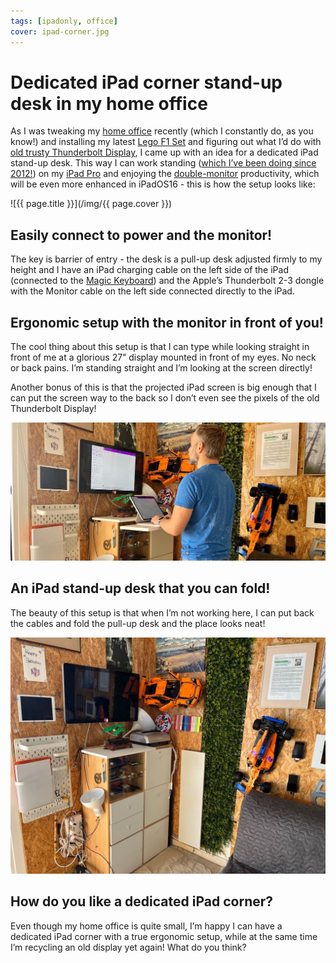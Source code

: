 ```yaml
---
tags: [ipadonly, office]
cover: ipad-corner.jpg
---
```


# Dedicated iPad corner stand-up desk in my home office

As I was tweaking my [home office](/office) recently (which I constantly do, as you know!) and installing my latest [Lego F1 Set](/mclaren) and figuring out what I’d do with [old trusty Thunderbolt Display](/display), I came up with an idea for a dedicated iPad stand-up desk. This way I can work standing ([which I’ve been doing since 2012!](/im-still-standing-my-latest-video-show/)) on my [iPad Pro](/ipad13pro) and enjoying the [double-monitor](/dual-monitor-setup-for-twice-the-productivity-43-productive-magazine-show/) productivity, which will be even more enhanced in iPadOS16 - this is how the setup looks like:

<!--More-->

![{{ page.title }}](/img/{{ page.cover }})

## Easily connect to power and the monitor!

The key is barrier of entry - the desk is a pull-up desk adjusted firmly to my height and I have an iPad charging cable on the left side of the iPad (connected to the [Magic Keyboard](/magic/)) and the Apple’s Thunderbolt 2-3 dongle with the Monitor cable on the left side connected directly to the iPad.

## Ergonomic setup with the monitor in front of you!

The cool thing about this setup is that I can type while looking straight in front of me at a glorious 27” display mounted in front of my eyes. No neck or back pains. I’m standing straight and I’m looking at the screen directly!

Another bonus of this is that the projected iPad screen is big enough that I can put the screen way to the back so I don’t even see the pixels of the old Thunderbolt Display!

![{{ page.title }} 2 ergonomic](/img/ipad-corner-2.jpg)

## An iPad stand-up desk that you can fold!

The beauty of this setup is that when I’m not working here, I can put back the cables and fold the pull-up desk and the place looks neat!

![{{ page.title }} 3 folded](/img/ipad-corner-3.jpg)

## How do you like a dedicated iPad corner?

Even though my home office is quite small, I’m happy I can have a dedicated iPad corner with a true ergonomic setup, while at the same time I’m recycling an old display yet again! What do you think?

[n]: https://michael.gratis/nozbe
